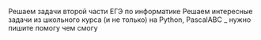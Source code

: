 Решаем задачи второй части ЕГЭ по информатике
Решаем интересные задачи из школьного курса (и не только) на Python, PascalABC _ нужно пишите помогу чем смогу
